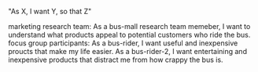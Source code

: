"As X, I want Y, so that Z"

marketing research team:
    As a bus-mall research team memeber, I want to understand what products appeal to potential customers who ride the bus. 
focus group participants:
    As a bus-rider, I want useful and inexpensive proucts that make my life easier.
    As a bus-rider-2, I want entertaining and inexpensive products that distract me from how crappy the bus is. 